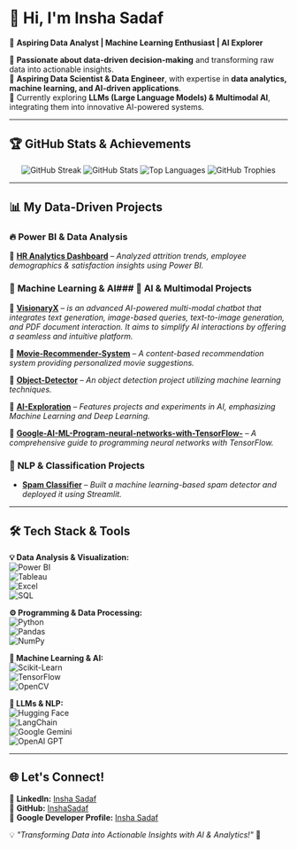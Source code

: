 # 👋 Hi, I'm Insha Sadaf  

🚀 **Aspiring Data Analyst | Machine Learning Enthusiast | AI Explorer**  

🔹 **Passionate about data-driven decision-making** and transforming raw data into actionable insights.  
🔹 **Aspiring Data Scientist & Data Engineer**, with expertise in **data analytics, machine learning, and AI-driven applications**.  
🔹 Currently exploring **LLMs (Large Language Models) & Multimodal AI**, integrating them into innovative AI-powered systems.  

---

## 🏆 **GitHub Stats & Achievements**
<p align="center">
  <img src="https://github-readme-streak-stats.herokuapp.com?user=InshaSadaf&theme=radical&hide_border=false" alt="GitHub Streak" />
  <img src="https://github-readme-stats.vercel.app/api?username=InshaSadaf&show_icons=true&theme=radical&hide_border=false&count_private=true" alt="GitHub Stats" />
  <img src="https://github-readme-stats.vercel.app/api/top-langs/?username=InshaSadaf&theme=radical&show_icons=true&hide_border=false&layout=compact" alt="Top Languages" />
  <img src="https://github-profile-trophy.vercel.app/?username=InshaSadaf&theme=radical&no-frame=true&margin-w=15" alt="GitHub Trophies" />
</p>


---

## 📊 **My Data-Driven Projects**

### 🔥 **Power BI & Data Analysis**
📌 [**HR Analytics Dashboard**](https://github.com/InshaSadaf/HR-Data-Analysis-PowerBI) – *Analyzed attrition trends, employee demographics & satisfaction insights using Power BI.*
  
### 🤖 **Machine Learning & AI**### 🌟 **AI & Multimodal Projects**
📌 [**VisionaryX**](https://github.com/InshaSadaf/-LLM-Multimodal) – *is an advanced AI-powered multi-modal chatbot that integrates text generation, image-based queries, text-to-image generation, and PDF document interaction. It aims to simplify AI interactions by offering a seamless and intuitive platform.*

📌 [**Movie-Recommender-System**](https://github.com/InshaSadaf/Movie-Recommender-System) – *A content-based recommendation system providing personalized movie suggestions.* 

📌 [**Object-Detector**](https://github.com/InshaSadaf/Object-Detector) – *An object detection project utilizing machine learning techniques.*  

📌 [**AI-Exploration**](https://github.com/InshaSadaf/AI-Exploration) – *Features projects and experiments in AI, emphasizing Machine Learning and Deep Learning.*  

📌 [**Google-AI-ML-Program-neural-networks-with-TensorFlow-**](https://github.com/InshaSadaf/Google-AI-ML-Program-neural-networks-with-TensorFlow-) – *A comprehensive guide to programming neural networks with TensorFlow.*  

### 📩 **NLP & Classification Projects**
- [**Spam Classifier**](https://github.com/InshaSadaf/Spam-Classifier) – *Built a machine learning-based spam detector and deployed it using Streamlit.*


---

## 🛠 **Tech Stack & Tools**
**💡 Data Analysis & Visualization:**  
![Power BI](https://img.shields.io/badge/Power%20BI-F2C811?style=flat-square&logo=powerbi&logoColor=black)  
![Tableau](https://img.shields.io/badge/Tableau-E97627?style=flat-square&logo=tableau&logoColor=white)  
![Excel](https://img.shields.io/badge/Microsoft%20Excel-217346?style=flat-square&logo=microsoft-excel&logoColor=white)  
![SQL](https://img.shields.io/badge/SQL-4479A1?style=flat-square&logo=postgresql&logoColor=white)  

**⚙️ Programming & Data Processing:**  
![Python](https://img.shields.io/badge/Python-3776AB?style=flat-square&logo=python&logoColor=white)  
![Pandas](https://img.shields.io/badge/Pandas-150458?style=flat-square&logo=pandas&logoColor=white)  
![NumPy](https://img.shields.io/badge/NumPy-013243?style=flat-square&logo=numpy&logoColor=white)  

**🤖 Machine Learning & AI:**  
![Scikit-Learn](https://img.shields.io/badge/Scikit--Learn-F7931E?style=flat-square&logo=scikit-learn&logoColor=white)  
![TensorFlow](https://img.shields.io/badge/TensorFlow-FF6F00?style=flat-square&logo=tensorflow&logoColor=white)  
![OpenCV](https://img.shields.io/badge/OpenCV-5C3EE8?style=flat-square&logo=opencv&logoColor=white)  

**🧠 LLMs & NLP:**  
![Hugging Face](https://img.shields.io/badge/Hugging%20Face-FFD65E?style=flat-square&logo=huggingface&logoColor=black)  
![LangChain](https://img.shields.io/badge/LangChain-FFD43B?style=flat-square&logo=langchain&logoColor=black)  
![Google Gemini](https://img.shields.io/badge/Google%20Gemini-4285F4?style=flat-square&logo=google&logoColor=white)  
![OpenAI GPT](https://img.shields.io/badge/OpenAI%20GPT-412991?style=flat-square&logo=openai&logoColor=white)  

---

## 🌐 **Let's Connect!**
📌 **LinkedIn:** [Insha Sadaf](https://www.linkedin.com/in/insha-sadaf/)  
📌 **GitHub:** [InshaSadaf](https://github.com/InshaSadaf)  
📌 **Google Developer Profile:** [Insha Sadaf](https://developers.google.com/profile/u/103358795421327746385)  

💡 *"Transforming Data into Actionable Insights with AI & Analytics!"* 🚀
